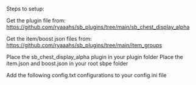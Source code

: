 Steps to setup:

Get the plugin file from:
https://github.com/ryaaahs/sb_plugins/tree/main/sb_chest_display_alpha

Get the item/boost json files from:
https://github.com/ryaaahs/sb_plugins/tree/main/item_groups

Place the sb_chest_display_alpha plugin in your plugin folder
Place the item.json and boost.json in your root sbpe folder

Add the following config.txt configurations to your config.ini file